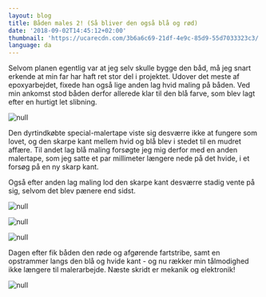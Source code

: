 ```yaml
---
layout: blog
title: Båden males 2! (Så bliver den også blå og rød)
date: '2018-09-02T14:45:12+02:00'
thumbnail: 'https://ucarecdn.com/3b6a6c69-21df-4e9c-85d9-55d7033323c3/'
language: da
---
```

Selvom planen egentlig var at jeg selv skulle bygge den båd, må jeg snart erkende at min far har haft ret stor del i projektet. Udover det meste af epoxyarbejdet, fixede han også lige anden lag hvid maling på båden. Ved min ankomst stod båden derfor allerede klar til den blå farve, som blev lagt efter en hurtigt let slibning.

![null](https://ucarecdn.com/3858762c-d353-4b03-a2f6-088faeef9379/)

Den dyrtindkøbte special-malertape viste sig desværre ikke at fungere som lovet, og den skarpe kant mellem hvid og blå blev i stedet til en mudret affære. Til andet lag blå maling forsøgte jeg mig derfor med en anden malertape, som jeg satte et par millimeter længere nede på det hvide, i et forsøg på en ny skarp kant.

Også efter anden lag maling lod den skarpe kant  desværre stadig vente på sig, selvom det blev pænere end sidst. 

![null](https://ucarecdn.com/8dac94c9-b79e-4beb-85ce-75795e49cbce/)

![null](https://ucarecdn.com/dcd54bf8-8bee-4fd0-b6f1-8fd211550e5a/)

![null](https://ucarecdn.com/3b6a6c69-21df-4e9c-85d9-55d7033323c3/)

Dagen efter fik båden den røde og afgørende fartstribe, samt en opstrammer langs den blå og hvide kant - og nu rækker min tålmodighed ikke længere til malerarbejde. Næste skridt er mekanik og elektronik!

![null](https://ucarecdn.com/4bab3cc1-43b6-4e64-b4ef-47b26e8ea077/)
